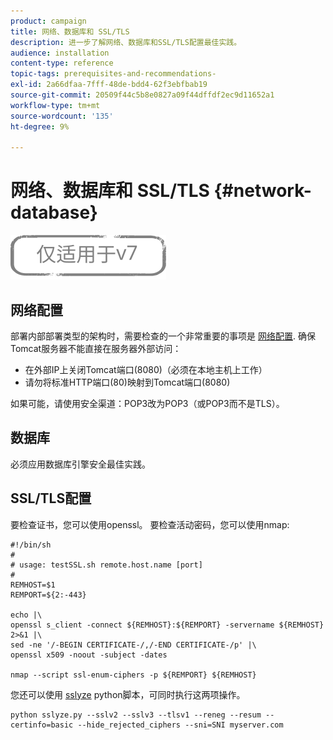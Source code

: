 ```yaml
---
product: campaign
title: 网络、数据库和 SSL/TLS
description: 进一步了解网络、数据库和SSL/TLS配置最佳实践。
audience: installation
content-type: reference
topic-tags: prerequisites-and-recommendations-
exl-id: 2a66dfaa-7fff-48de-bdd4-62f3ebfbab19
source-git-commit: 20509f44c5b8e0827a09f44dffdf2ec9d11652a1
workflow-type: tm+mt
source-wordcount: '135'
ht-degree: 9%

---
```


# 网络、数据库和 SSL/TLS {#network-database}

![](../../assets/v7-only.svg)

## 网络配置

部署内部部署类型的架构时，需要检查的一个非常重要的事项是 [网络配置](../../installation/using/network-configuration.md). 确保Tomcat服务器不能直接在服务器外部访问：

* 在外部IP上关闭Tomcat端口(8080)（必须在本地主机上工作）
* 请勿将标准HTTP端口(80)映射到Tomcat端口(8080)

如果可能，请使用安全渠道：POP3改为POP3（或POP3而不是TLS）。

## 数据库

必须应用数据库引擎安全最佳实践。

## SSL/TLS配置

要检查证书，您可以使用openssl。 要检查活动密码，您可以使用nmap:

```
#!/bin/sh
#
# usage: testSSL.sh remote.host.name [port]
#
REMHOST=$1
REMPORT=${2:-443}
 
echo |\
openssl s_client -connect ${REMHOST}:${REMPORT} -servername ${REMHOST} 2>&1 |\
sed -ne '/-BEGIN CERTIFICATE-/,/-END CERTIFICATE-/p' |\
openssl x509 -noout -subject -dates
   
nmap --script ssl-enum-ciphers -p ${REMPORT} ${REMHOST}
```

您还可以使用 [sslyze](https://github.com/nabla-c0d3/sslyze/releases) python脚本，可同时执行这两项操作。

```
python sslyze.py --sslv2 --sslv3 --tlsv1 --reneg --resum --certinfo=basic --hide_rejected_ciphers --sni=SNI myserver.com
```
